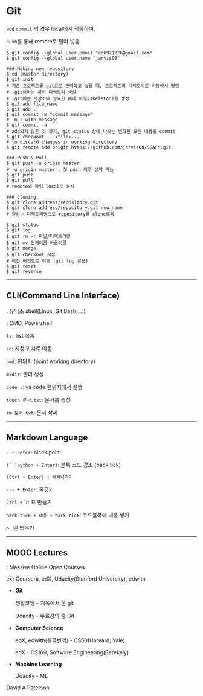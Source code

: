 # Git

`add` `commit` 의 경우 local에서 작동하며,

`push`를 통해 remote로 밀어 넣음

```shell
$ git config --global user.email "cdb921226@gmail.com"
$ git config --global user.name "jarvis08"

### Making new repository
$ cd (master directory)
$ git init
# 기존 프로젝트를 git으로 관리하고 싶을 때, 프로젝트의 디렉토리로 이동해서 명령
# .git이라는 하위 디렉토리 생성
# .git에는 저장소에 필요한 뼈대 파일(skeleton)을 생성
$ git add file_name
$ git add .
$ git commit -m "commit message"
# -m : with message
$ git commit -a
# add되지 않은 것 까지, git status 상에 나오는 변화된 모든 내용을 commit
$ git checkout -- <file>...
# to discard changes in working directory
$ git remote add origin https://github.com/jarvis08/SSAFY.git

### Push & Pull
$ git push -u origin master
# -u origin master : 첫 push 이후 생략 가능
$ git push
$ git pull
# remote의 파일 local로 복사

### Cloning
$ git clone address/repository.git
$ git clone address/repository.git new_name
# 원하는 디렉토리명으로 repository를 clone해옴

$ git status
$ git log
$ git rm -r 파일/디렉토리명
$ git mv 현재이름 바꿀이름
$ git merge
$ git checkout 시점
# 이전 버전으로 이동 (git log 활용)
$ git reset
$ git reverse
```

---

## CLI(Command Line Interface)

: 유닉스 shell(Linux, Git Bash, ...)

: CMD, Powershell

`ls` : list 목록

`cd`: 지정 위치로 이동

`pwd`: 현위치 (point working directory)

`mkdir`: 폴더 생성

`code .`: vs code 현위치에서 실행

`touch 문서.txt`: 문서를 생성

`rm 문서.txt`: 문서 삭제

---

## Markdown Language

`- + Enter`: black point

`(```python + Enter)`: 블록 코드 강조 (back tick)

```
(Ctrl + Enter) : 빠져나가기
```

`--- + Enter`: 줄긋기

`Ctrl + T`: 표 만들기

`back tick + 내용 + back tick`: 코드블록에 내용 넣기

`> ` 단 띄우기

---

## MOOC Lectures

: Massive Online Open Courses

ex) Coursera, edX, Udacity(Stanford University), edwith

- **Git**
  
  생활코딩 - 지옥에서 온 git
  
  Udacity - 무료강의 중 Git
  
- **Computer Science**
  
  edX, edwith(한글번역) - CS50(Harvard, Yale)
  
  edX - CS169, Software Engineering(Berekely)
  
- **Machine Learning**
  
  Udacity - ML

David A Paterson